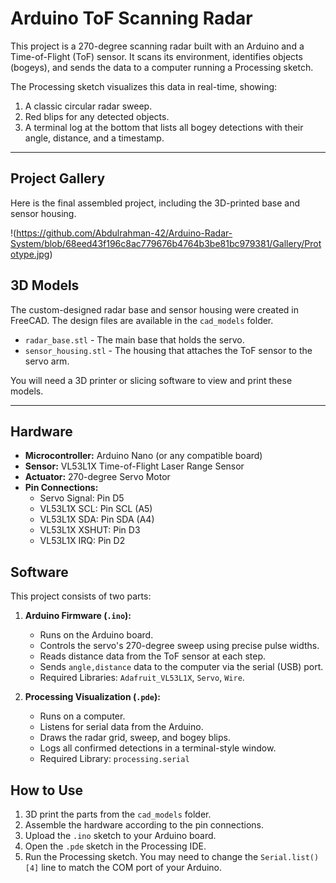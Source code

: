 # Arduino ToF Scanning Radar

This project is a 270-degree scanning radar built with an Arduino and a Time-of-Flight (ToF) sensor. It scans its environment, identifies objects (bogeys), and sends the data to a computer running a Processing sketch.

The Processing sketch visualizes this data in real-time, showing:
1.  A classic circular radar sweep.
2.  Red blips for any detected objects.
3.  A terminal log at the bottom that lists all bogey detections with their angle, distance, and a timestamp.

---

## Project Gallery

Here is the final assembled project, including the 3D-printed base and sensor housing.

!(https://github.com/Abdulrahman-42/Arduino-Radar-System/blob/68eed43f196c8ac779676b4764b3be81bc979381/Gallery/Prototype.jpg)



## 3D Models

The custom-designed radar base and sensor housing were created in FreeCAD. The design files are available in the `cad_models` folder.

* `radar_base.stl` - The main base that holds the servo.
* `sensor_housing.stl` - The housing that attaches the ToF sensor to the servo arm.

You will need a 3D printer or slicing software to view and print these models.

---

## Hardware

* **Microcontroller:** Arduino Nano (or any compatible board)
* **Sensor:** VL53L1X Time-of-Flight Laser Range Sensor
* **Actuator:** 270-degree Servo Motor
* **Pin Connections:**
    * Servo Signal: Pin D5
    * VL53L1X SCL: Pin SCL (A5)
    * VL53L1X SDA: Pin SDA (A4)
    * VL53L1X XSHUT: Pin D3
    * VL53L1X IRQ: Pin D2

## Software

This project consists of two parts:

1.  **Arduino Firmware (`.ino`):**
    * Runs on the Arduino board.
    * Controls the servo's 270-degree sweep using precise pulse widths.
    * Reads distance data from the ToF sensor at each step.
    * Sends `angle,distance` data to the computer via the serial (USB) port.
    * Required Libraries: `Adafruit_VL53L1X`, `Servo`, `Wire`.

2.  **Processing Visualization (`.pde`):**
    * Runs on a computer.
    * Listens for serial data from the Arduino.
    * Draws the radar grid, sweep, and bogey blips.
    * Logs all confirmed detections in a terminal-style window.
    * Required Library: `processing.serial`

## How to Use

1.  3D print the parts from the `cad_models` folder.
2.  Assemble the hardware according to the pin connections.
3.  Upload the `.ino` sketch to your Arduino board.
4.  Open the `.pde` sketch in the Processing IDE.
5.  Run the Processing sketch. You may need to change the `Serial.list()[4]` line to match the COM port of your Arduino.
